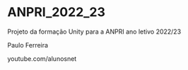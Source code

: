 # ANPRI_2022_23
Projeto da formação Unity para a ANPRI ano letivo 2022/23

Paulo Ferreira

youtube.com/alunosnet

